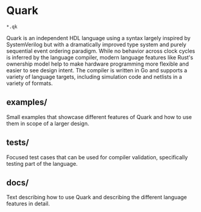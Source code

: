 # Quark

`*.qk`

Quark is an independent HDL language using a syntax largely inspired by SystemVerilog but with a dramatically improved type system and purely sequential event ordering paradigm. While no behavior across clock cycles is inferred by the language compiler, modern language features like Rust's ownership model help to make hardware programming more flexible and easier to see design intent. The compiler is written in Go and supports a variety of language targets, including simulation code and netlists in a variety of formats.

## examples/

Small examples that showcase different features of Quark and how to use them in scope of a larger design.

## tests/

Focused test cases that can be used for compiler validation, specifically testing part of the language.

## docs/

Text describing how to use Quark and describing the different language features in detail.
